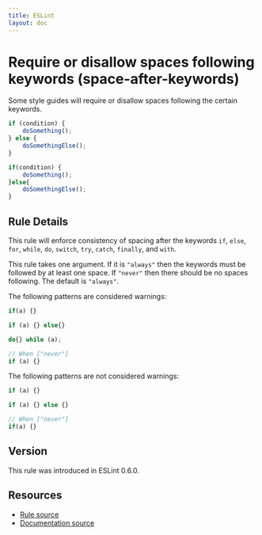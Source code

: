 ```yaml
---
title: ESLint
layout: doc
---
```

<!-- Note: No pull requests accepted for this file. See README.md in the root directory for details. -->
# Require or disallow spaces following keywords (space-after-keywords)

Some style guides will require or disallow spaces following the certain keywords.

```js
if (condition) {
    doSomething();
} else {
    doSomethingElse();
}

if(condition) {
    doSomething();
}else{
    doSomethingElse();
}
```

## Rule Details

This rule will enforce consistency of spacing after the keywords `if`, `else`, `for`, `while`, `do`, `switch`, `try`, `catch`, `finally`, and `with`.

This rule takes one argument. If it is `"always"` then the keywords must be followed by at least one space. If `"never"`
then there should be no spaces following. The default is `"always"`.

The following patterns are considered warnings:

```js
if(a) {}
```

```js
if (a) {} else{}
```

```js
do{} while (a);
```

```js
// When ["never"]
if (a) {}
```

The following patterns are not considered warnings:

```js
if (a) {}
```

```js
if (a) {} else {}
```

```js
// When ["never"]
if(a) {}
```

## Version

This rule was introduced in ESLint 0.6.0.

## Resources

* [Rule source](https://github.com/eslint/eslint/tree/master/lib/rules/space-after-keywords.js)
* [Documentation source](https://github.com/eslint/eslint/tree/master/docs/rules/space-after-keywords.md)
